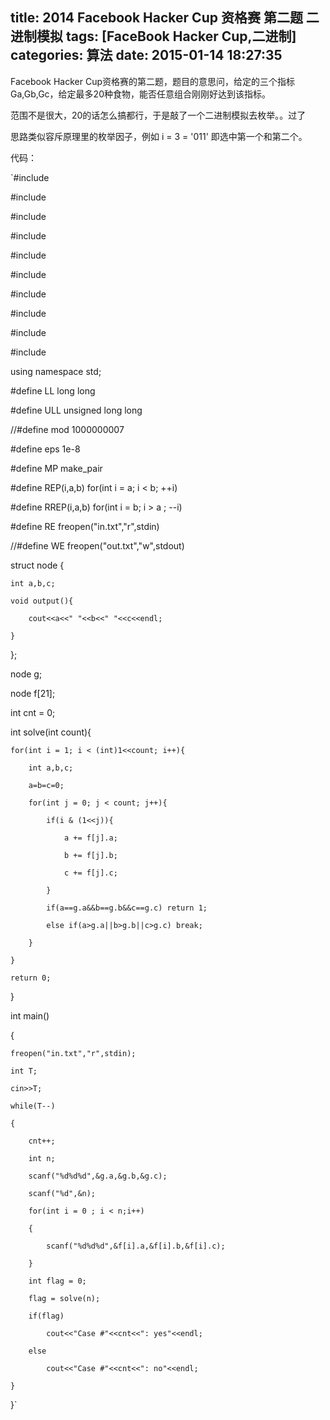 title: 2014 Facebook Hacker Cup 资格赛 第二题 二进制模拟
tags: [FaceBook Hacker Cup,二进制]
categories: 算法
date: 2015-01-14 18:27:35
---

Facebook Hacker Cup资格赛的第二题，题目的意思问，给定的三个指标Ga,Gb,Gc，给定最多20种食物，能否任意组合刚刚好达到该指标。

范围不是很大，20的话怎么搞都行，于是敲了一个二进制模拟去枚举。。过了

思路类似容斥原理里的枚举因子，例如 i = 3 = '011' 即选中第一个和第二个。

<!--more-->

代码：

`#include <iostream>  

#include <cstdio>  

#include <cstring>  

#include <string>  

#include <algorithm>  

#include <cmath>  

#include <vector>  

#include <map>  

#include <queue>  

#include <ctime>  

using namespace std;  

#define LL long long  

#define ULL unsigned long long  

//#define mod 1000000007  

#define eps 1e-8  

#define MP make_pair  

#define REP(i,a,b) for(int i = a; i < b; ++i)  

#define RREP(i,a,b) for(int i = b; i > a ; --i)  

#define RE freopen("in.txt","r",stdin)  

//#define WE freopen("out.txt","w",stdout)   

struct node {  

    int a,b,c;  

    void output(){  

        cout<<a<<" "<<b<<" "<<c<<endl;  

    }  

};   

node g;  

node f[21];  

int cnt = 0;  

int solve(int count){    

    for(int i = 1; i < (int)1<<count; i++){    

        int a,b,c;  

        a=b=c=0;    

        for(int j = 0; j < count; j++){    

            if(i & (1<<j)){    

                a += f[j].a;  

                b += f[j].b;  

                c += f[j].c;  

            }    

            if(a==g.a&&b==g.b&&c==g.c) return 1;  

            else if(a>g.a||b>g.b||c>g.c) break;  

        }    

    }    

    return 0;  

}    

int main()  

{  

    freopen("in.txt","r",stdin);  

    int T;  

    cin>>T;  

    while(T--)  

    {  

        cnt++;  

        int n;  

        scanf("%d%d%d",&g.a,&g.b,&g.c);  

        scanf("%d",&n);  

        for(int i = 0 ; i < n;i++)  

        {  

            scanf("%d%d%d",&f[i].a,&f[i].b,&f[i].c);  

        }  

        int flag = 0;  

        flag = solve(n);  

        if(flag)  

            cout<<"Case #"<<cnt<<": yes"<<endl;  

        else  

            cout<<"Case #"<<cnt<<": no"<<endl;  

    }  

}`